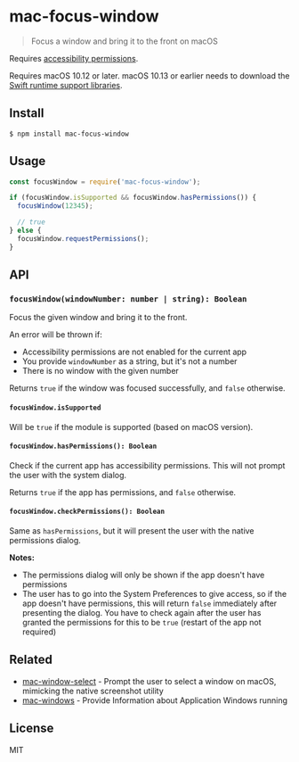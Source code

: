 # mac-focus-window

> Focus a window and bring it to the front on macOS

Requires [accessibility permissions](https://www.applegazette.com/mac/what-are-accessibility-permissions-all-about/).

Requires macOS 10.12 or later. macOS 10.13 or earlier needs to download the [Swift runtime support libraries](https://support.apple.com/kb/DL1998).

## Install

```
$ npm install mac-focus-window
```

## Usage

```js
const focusWindow = require('mac-focus-window');

if (focusWindow.isSupported && focusWindow.hasPermissions()) {
  focusWindow(12345);

  // true
} else {
  focusWindow.requestPermissions();
}
```

## API

### `focusWindow(windowNumber: number | string): Boolean`

Focus the given window and bring it to the front.

An error will be thrown if:
- Accessibility permissions are not enabled for the current app
- You provide `windowNumber` as a string, but it's not a number
- There is no window with the given number

Returns `true` if the window was focused successfully, and `false` otherwise.

#### `focusWindow.isSupported`

Will be `true` if the module is supported (based on macOS version).

#### `focusWindow.hasPermissions(): Boolean`

Check if the current app has accessibility permissions. This will not prompt the user with the system dialog.

Returns `true` if the app has permissions, and `false` otherwise.

#### `focusWindow.checkPermissions(): Boolean`

Same as `hasPermissions`, but it will present the user with the native permissions dialog.

**Notes:**
- The permissions dialog will only be shown if the app doesn't have permissions
- The user has to go into the System Preferences to give access, so if the app doesn't have permissions, this will return `false` immediately after presenting the dialog. You have to check again after the user has granted the permissions for this to be `true` (restart of the app not required)

## Related

- [mac-window-select](https://github.com/karaggeorge/mac-window-select) - Prompt the user to select a window on macOS, mimicking the native screenshot utility
- [mac-windows](https://github.com/karaggeorge/mac-windows) - Provide Information about Application Windows running

## License

MIT
